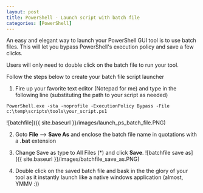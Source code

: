 ```yaml
---
layout: post
title: PowerShell - Launch script with batch file
categories: [PowerShell]
---
```

An easy and elegant way to launch your PowerShell GUI tool is to use batch files. This will let you bypass PowerShell's execution policy
and save a few clicks.

Users will only need to double click on the batch file to run your tool.

Follow the steps below to create your batch file script launcher

1. Fire up your favorite text editor (Notepad for me) and type in the following line 
(substituting the path to your script as needed)
```
PowerShell.exe -sta -noprofile -ExecutionPolicy Bypass -File c:\temp\scripts\tools\your_script.ps1
```
![batchfile]({{ site.baseurl }}/images/launch_ps_batch_file.PNG)

2. Goto **File** --> **Save As** and enclose the batch file name in quotations with a **.bat** extension

3. Change Save as type to All Files (*) and click **Save**.
![batchfile save as]({{ site.baseurl }}/images/batchfile_save_as.PNG)

4. Double click on the saved batch file and bask in the the glory of your tool as it instantly launch like a native
windows application (almost, YMMV :))
